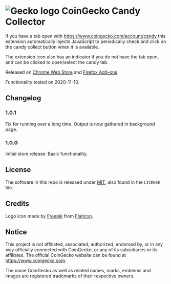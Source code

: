 # ![Gecko logo](src/images/logo16.png "Gecko logo") CoinGecko Candy Collector

If you have a tab open with <https://www.coingecko.com/account/candy> this extension automatically injects JavaScript to periodically check and click on the candy collect button when it is available.

The extension icon also has an indicator if you do not have the tab open, and can be clicked to open/select the candy tab.

Released on [Chrome Web Store](https://chrome.google.com/webstore/detail/ogdmacmpiojggeojaapfapjljcodigah) and [Firefox Add-ons](https://addons.mozilla.org/en-US/firefox/addon/coingecko-candy-collector).

Functionality tested on 2020-11-10.

## Changelog

### 1.0.1

Fix for running over a long time. Output is now gathered in background page.

### 1.0.0

Initial store release. Basic functionality.

## License

The software in this repo is released under [MIT](https://opensource.org/licenses/MIT), also found in the `LICENSE` file.

## Credits

Logo icon made by [Freepik](https://www.flaticon.com/authors/freepik) from [Flaticon](https://www.flaticon.com/).

## Notice

This project is not affiliated, associated, authorized, endorsed by, or in any way officially connected with CoinGecko, or any of its subsidiaries or its affiliates. The official CoinGecko website can be found at <https://www.coingecko.com>.

The name CoinGecko as well as related names, marks, emblems and images are registered trademarks of their respective owners.
